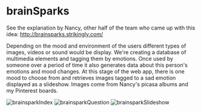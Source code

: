 brainSparks
===========
See the explanation by Nancy, other half of the team who came up with this idea:
http://brainsparks.strikingly.com/

Depending on the mood and environment of the users different types of images, videos or sound would be display. We're creating a database of multimedia elements and tagging them by emotions. Once used by someone over a period of time it also generates data about this person's emotions and mood changes.
At this stage of the web app, there is one mood to choose from and retrieves images tagged to a sad emotion displayed as a slideshow. Images come from Nancy's picasa albums and my Pinterest boards.

![brainsparkIndex](https://raw.github.com/Eleonore9/emotions_data/add_masonry/static/img/brainSparks1.png)
![brainsparkQuestion](https://raw.github.com/Eleonore9/emotions_data/add_masonry/static/img/brainSparks2.png)
![brainsparkSlideshow](https://raw.github.com/Eleonore9/emotions_data/add_masonry/static/img/brainSparks3.png)
